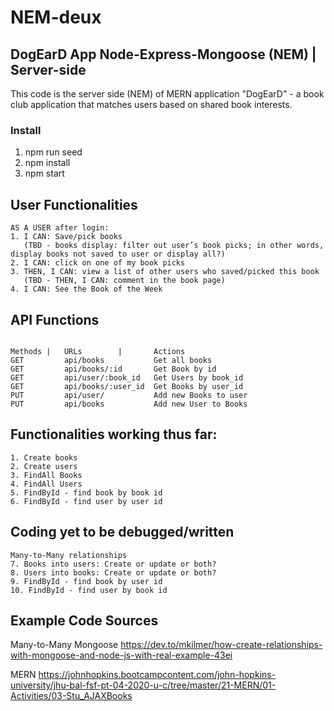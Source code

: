 # NEM-deux

## DogEarD App Node-Express-Mongoose (NEM) | Server-side
This code is the server side (NEM) of MERN application "DogEarD" - a book club application that matches users based on shared book interests.

### Install

1. npm run seed
2. npm install
3. npm start

## User Functionalities
```
AS A USER after login: 
1. I CAN: Save/pick books 
   (TBD - books display: filter out user’s book picks; in other words, display books not saved to user or display all?)
2. I CAN: click on one of my book picks
3. THEN, I CAN: view a list of other users who saved/picked this book
   (TBD - THEN, I CAN: comment in the book page)
4. I CAN: See the Book of the Week
```

## API Functions
```

Methods |	URLs    	|       Actions
GET	        api/books	        Get all books
GET	        api/books/:id	    Get Book by id
GET	        api/user/:book_id	Get Users by book_id
GET	        api/books/:user_id	Get Books by user_id
PUT	        api/user/	        Add new Books to user
PUT	        api/books	        Add new User to Books
```

## Functionalities working thus far:
```
1. Create books 
2. Create users
3. FindAll Books
4. FindAll Users
5. FindById - find book by book id
6. FindById - find user by user id
```
## Coding yet to be debugged/written
```
Many-to-Many relationships
7. Books into users: Create or update or both?
8. Users into books: Create or update or both?
9. FindById - find book by user id
10. FindById - find user by book id
```

## Example Code Sources
Many-to-Many Mongoose
https://dev.to/mkilmer/how-create-relationships-with-mongoose-and-node-js-with-real-example-43ei

MERN
https://johnhopkins.bootcampcontent.com/john-hopkins-university/jhu-bal-fsf-pt-04-2020-u-c/tree/master/21-MERN/01-Activities/03-Stu_AJAXBooks 
